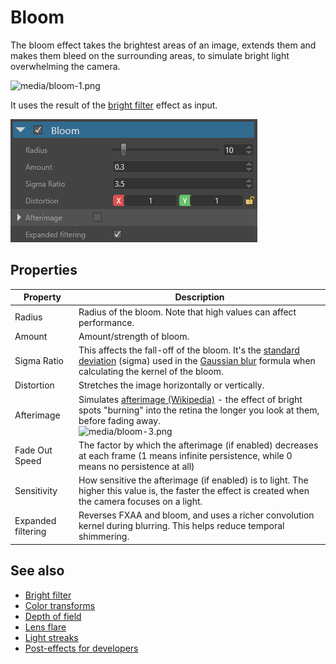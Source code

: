 # Bloom

The bloom effect takes the brightest areas of an image, extends them and makes them bleed on the surrounding areas, to simulate bright light overwhelming the camera.

![media/bloom-1.png](media/bloom-1.png) 

It uses the result of the [bright filter](bright-filter.md) effect as input.

![media/bloom-2.png](media/bloom-2.png) 

## Properties

| Property       | Description                                                                                                                                                                                                                                                  |
| -------------- | ------------------------------------------------------------------------------------------------------------------------------------------------------------------------------------------------------------------------------------------------------------ |
| Radius         | Radius of the bloom. Note that high values can affect performance.                                                                                                                                                                                           |
| Amount         | Amount/strength of bloom.                                                                                                                                                                                                                                    |
| Sigma Ratio    | This affects the fall-off of the bloom. It's the [standard deviation](http://en.wikipedia.org/wiki/Standard_deviation)  (sigma) used in the [Gaussian blur](http://en.wikipedia.org/wiki/Gaussian_blur) formula when calculating the kernel of the bloom.  |
| Distortion     | Stretches the image horizontally or vertically.                                                                                                                                                                                                            |
| Afterimage     | Simulates [afterimage (Wikipedia)](http://en.wikipedia.org/wiki/Afterimage) - the effect of bright spots "burning" into the  retina the longer you look at them, before fading away.  <br>![media/bloom-3.png](media/bloom-3.png)                                                                        
| Fade Out Speed | The factor by which the afterimage (if enabled) decreases at each frame (1 means infinite persistence, while 0 means no persistence at all)
| Sensitivity    | How sensitive the afterimage (if enabled) is to light. The higher this value is, the faster the effect is created when the camera focuses on a light.
| Expanded filtering | Reverses FXAA and bloom, and uses a richer convolution kernel during blurring. This helps reduce temporal shimmering. 

## See also

* [Bright filter](bright-filter.md)
* [Color transforms](color-transforms/index.md)
* [Depth of field](depth-of-field.md)
* [Lens flare](lens-flare.md)
* [Light streaks](light-streaks.md)
* [Post-effects for developers](post-effects-for-developers.md)